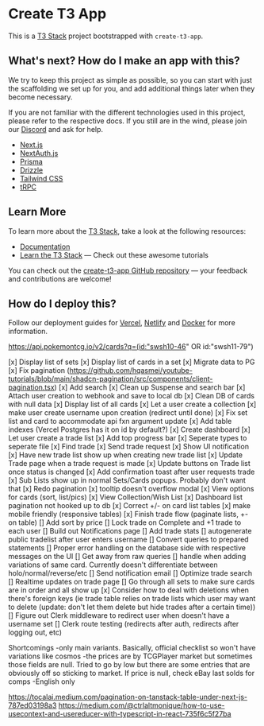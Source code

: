 # Create T3 App

This is a [T3 Stack](https://create.t3.gg/) project bootstrapped with `create-t3-app`.

## What's next? How do I make an app with this?

We try to keep this project as simple as possible, so you can start with just the scaffolding we set up for you, and add additional things later when they become necessary.

If you are not familiar with the different technologies used in this project, please refer to the respective docs. If you still are in the wind, please join our [Discord](https://t3.gg/discord) and ask for help.

- [Next.js](https://nextjs.org)
- [NextAuth.js](https://next-auth.js.org)
- [Prisma](https://prisma.io)
- [Drizzle](https://orm.drizzle.team)
- [Tailwind CSS](https://tailwindcss.com)
- [tRPC](https://trpc.io)

## Learn More

To learn more about the [T3 Stack](https://create.t3.gg/), take a look at the following resources:

- [Documentation](https://create.t3.gg/)
- [Learn the T3 Stack](https://create.t3.gg/en/faq#what-learning-resources-are-currently-available) — Check out these awesome tutorials

You can check out the [create-t3-app GitHub repository](https://github.com/t3-oss/create-t3-app) — your feedback and contributions are welcome!

## How do I deploy this?

Follow our deployment guides for [Vercel](https://create.t3.gg/en/deployment/vercel), [Netlify](https://create.t3.gg/en/deployment/netlify) and [Docker](https://create.t3.gg/en/deployment/docker) for more information.

https://api.pokemontcg.io/v2/cards?q=(id:"swsh10-46" OR id:"swsh11-79")

[x] Display list of sets
[x] Display list of cards in a set
[x] Migrate data to PG
[x] Fix pagination (https://github.com/hqasmei/youtube-tutorials/blob/main/shadcn-pagination/src/components/client-pagination.tsx)
[x] Add search
[x] Clean up Suspense and search bar
[x] Attach user creation to webhook and save to local db
[x] Clean DB of cards with null data
[x] Display list of all cards
[x] Let a user create a collection
[x] make user create username upon creation (redirect until done)
[x] Fix set list and card to accommodate api fxn argument update
[x] Add table indexes (Vercel Postgres has it on id by default?)
[x] Create dashboard
[x] Let user create a trade list
[x] Add top progress bar
[x] Seperate types to seperate file
[x] Find trade
[x] Send trade request
[x] Show UI notification
[x] Have new trade list show up when creating new trade list
[x] Update Trade page when a trade request is made
[x] Update buttons on Trade list once status is changed
[x] Add confirmation toast after user requests trade
[x] Sub Lists show up in normal Sets/Cards popups. Probably don't want that
[x] Redo pagination
[x] tooltip doesn't overflow modal
[x] View options for cards (sort, list/pics)
[x] View Collection/Wish List
[x] Dashboard list pagination not hooked up to db
[x] Correct +/- on card list tables
[x] make mobile friendly (responsive tables)
[x] Finish trade flow (paginate lists, +- on table)
[] Add sort by price
[] Lock trade on Complete and +1 trade to each user
[] Build out Notifications page
[] Add trade stats
[] autogenerate public tradelist after user enters username
[] Convert queries to prepared statements
[] Proper error handling on the database side with respective messages on the UI
[] Get away from raw queries
[] handle when adding variations of same card. Currently doesn't differentiate between holo/normal/reverse/etc
[] Send notification email
[] Optimize trade search
[] Realtime updates on trade page
[] Go through all sets to make sure cards are in order and all show up
[x] Consider how to deal with deletions when there's foreign keys (ie trade table relies on trade lists which user may want to delete (update: don't let them delete but hide trades after a certain time))
[] Figure out Clerk middleware to redirect user when doesn't have a username set
[] Clerk route testing (redirects after auth, redirects after logging out, etc)

Shortcomings
-only main variants. Basically, official checklist so won't have variations like cosmos
-the prices are by TCGPlayer market but sometimes those fields are null. Tried to go by low but there are some entries that are obviously off so sticking to market. If price is null, check eBay last solds for comps
-English only

https://tocalai.medium.com/pagination-on-tanstack-table-under-next-js-787ed03198a3
https://medium.com/@ctrlaltmonique/how-to-use-usecontext-and-usereducer-with-typescript-in-react-735f6c5f27ba
